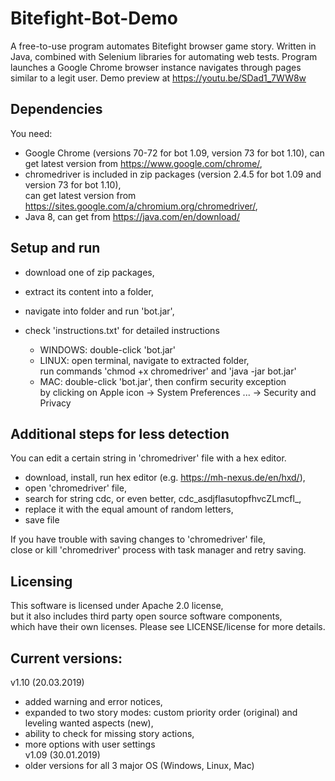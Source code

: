 # Bitefight-Bot-Demo
A free-to-use program automates Bitefight browser game story. Written in Java, combined with Selenium libraries for automating web tests. Program launches a Google Chrome browser instance navigates through pages similar to a legit user. Demo preview at https://youtu.be/SDad1_7WW8w

## Dependencies
You need:
- Google Chrome (versions 70-72 for bot 1.09, version 73 for bot 1.10), can get latest version from https://www.google.com/chrome/,
- chromedriver is included in zip packages (version 2.4.5 for bot 1.09 and version 73 for bot 1.10), <br>
  can get latest version from https://sites.google.com/a/chromium.org/chromedriver/,
- Java 8, can get from https://java.com/en/download/

## Setup and run 
- download one of zip packages, 
- extract its content into a folder,
- navigate into folder and run 'bot.jar', 
- check 'instructions.txt' for detailed instructions
  
  * WINDOWS: double-click 'bot.jar'
  * LINUX: open terminal, navigate to extracted folder, <br>
    run commands 'chmod +x chromedriver' and 'java -jar bot.jar'
  * MAC: double-click 'bot.jar', then confirm security exception <br>
    by clicking on Apple icon -> System Preferences ... -> Security and Privacy

## Additional steps for less detection
You can edit a certain string in 'chromedriver' file with a hex editor.
- download, install, run hex editor (e.g. https://mh-nexus.de/en/hxd/),
- open 'chromedriver' file, 
- search for string cdc, or even better, cdc_asdjflasutopfhvcZLmcfl_,
- replace it with the equal amount of random letters,
- save file

If you have trouble with saving changes to 'chromedriver' file, <br>
close or kill 'chromedriver' process with task manager and retry saving.

## Licensing
This software is licensed under Apache 2.0 license, <br>
but it also includes third party open source software components, <br>
which have their own licenses. Please see LICENSE/license for more details.

## Current versions:
v1.10 (20.03.2019) <br>
- added warning and error notices, <br>
- expanded to two story modes: custom priority order (original) and leveling wanted aspects (new), <br>
- ability to check for missing story actions, <br>
- more options with user settings <br>
v1.09 (30.01.2019) <br>
- older versions for all 3 major OS (Windows, Linux, Mac)

